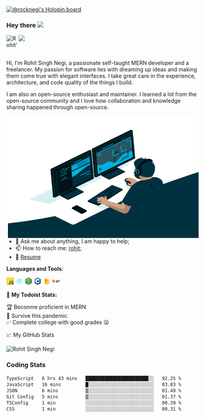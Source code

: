 [![@rocknegi's Holopin board](https://holopin.io/api/user/board?user=rocknegi)](https://holopin.io/@rocknegi)



### Hey there <img src="https://media.giphy.com/media/hvRJCLFzcasrR4ia7z/giphy.gif" width="25px">

<a href="https://www.linkedin.com/in/rohitSinghNegi/">
  <img align="left" alt="Rohit's LinkedIN" height="32" width="32" src="https://raw.githubusercontent.com/peterthehan/peterthehan/master/assets/linkedin.svg" />
</a>

![](https://visitor-badge.glitch.me/badge?page_id=rocknegi.rocknegi)

<br />

Hi, I'm Rohit Singh Negi, a passionate self-taught MERN developer and a freelancer. My passion for software lies with dreaming up ideas and making them come true with elegant interfaces. I take great care in the experience, architecture, and code quality of the things I build.

I am also an open-source enthusiast and maintainer. I learned a lot from the open-source community and I love how collaboration and knowledge sharing happened through open-source.

  <img align="right" alt="GIF" src="https://github.com/rocknegi/rocknegi/blob/main/code.gif?raw=true" width="500" height="320" />
  
- 💬 Ask me about anything, I am happy to help;
- 📫 How to reach me: [rohit](https://www.linkedin.com/in/rohitsinghnegi/);
- 📝 [Resume](https://drive.google.com/file/d/1uqrqttcJyTQoyeHu6mUGef0n9_u3w-WP/view?usp=sharing)

**Languages and Tools:**  

<code><img height="20" src="https://raw.githubusercontent.com/github/explore/80688e429a7d4ef2fca1e82350fe8e3517d3494d/topics/javascript/javascript.png"></code>
<code><img height="20" src="https://raw.githubusercontent.com/github/explore/80688e429a7d4ef2fca1e82350fe8e3517d3494d/topics/react/react.png"></code>
<code><img height="20" src="https://raw.githubusercontent.com/github/explore/80688e429a7d4ef2fca1e82350fe8e3517d3494d/topics/nodejs/nodejs.png"></code>
<code><img height="20" src="https://raw.githubusercontent.com/github/explore/80688e429a7d4ef2fca1e82350fe8e3517d3494d/topics/cpp/cpp.png"></code>
<code><img height="20" src="https://raw.githubusercontent.com/github/explore/80688e429a7d4ef2fca1e82350fe8e3517d3494d/topics/firebase/firebase.png"></code>
<code><img height="20" src="https://raw.githubusercontent.com/github/explore/80688e429a7d4ef2fca1e82350fe8e3517d3494d/topics/git/git.png"></code>


🚧 **My Todoist Stats:**
<!-- TODO-IST:START -->
🏆  Beconme proficient in MERN           
🌸  Survive this pandemic           
✅  Complete college with good grades 😜           
<!-- TODO-IST:END -->

📈 My GitHub Stats

<p align="left"> <img src="https://github-readme-stats.vercel.app/api?username=rocknegi&show_icons=true&theme=nightowl" alt="Rohit Singh Negi" />

### Coding Stats
<!--START_SECTION:waka-->

```text
TypeScript   6 hrs 43 mins   ███████████████████████░░   92.25 %
JavaScript   16 mins         █░░░░░░░░░░░░░░░░░░░░░░░░   03.83 %
JSON         6 mins          ▒░░░░░░░░░░░░░░░░░░░░░░░░   01.49 %
Git Config   5 mins          ▒░░░░░░░░░░░░░░░░░░░░░░░░   01.37 %
TSConfig     1 min           ░░░░░░░░░░░░░░░░░░░░░░░░░   00.39 %
CSS          1 min           ░░░░░░░░░░░░░░░░░░░░░░░░░   00.31 %
```

<!--END_SECTION:waka-->


<!--..-->
